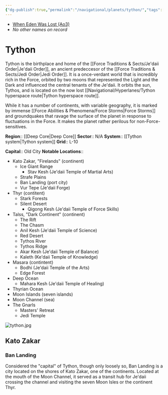 ```yaml
---
{"dg-publish":true,"permalink":"/navigational/planets/tython/","tags":["map","planet","tythons","tython"]}
---
```


- [When Eden Was Lost (Ao3)](https://archiveofourown.org/works/19334440/chapters/45992584)
- *No other names on record*
# Tython

Tython is the birthplace and home of the [[Force Traditions & Sects/Je'daii Order\|Je'daii Order]], an ancient predeccesor of the [[Force Traditions & Sects/Jedi Order\|Jedi Order]]. It is a once-verdant world that is incredibly rich in the Force, orbited by two moons that represented the Light and the Dark and influenced the central tenants of the Je'daii. It orbits the sun, Tythos, and is located on the now lost [[Navigational/Hyperlanes/Tython hyperspace route\|Tython hyperspace route]].

While it has a number of continents, with variable geography, it is marked by immense [[Force Abilities & Phenomena/Force Storms\|Force Storms]] and groundquakes that ravage the surface of the planet in response to fluctuations in the Force. It makes the planet rather perilous for non-Force-sensitives. 

**Region**::  [[Deep Core\|Deep Core]]
**Sector**::  N/A
**System**::  [[Tython system\|Tython system]]
**Grid**::  L-10

**Capital**::  Old City
**Notable Locations**::
- Kato Zakar, "Firelands" (continent)
	- Ice Giant Range
		- Stav Kesh (Je'daii Temple of Martial Arts)
	- Strafe Plains
	- Ban Landing (port city)
	- Vur Tepe (Je'daii Forge)
- Thyr (contitent)
	- Stark Forests
	- Silent Desert
		- Qigong Kesh (Je'daii Temple of Force Skills)
- Talss, "Dark Continent" (continent)
	- The Rift
	- The Chasm
	- Anil Kesh (Je'daii Temple of Science)
	- Red Desert
	- Tythos River
	- Tythos Ridge
	- Akar Kesh (Je'daii Temple of Balance)
	- Kaleth (Ke'daii Temple of Knowledge)
- Masara (contintent)
	- Bodhi (Je'daii Temple of the Arts)
	- Edge Forest
- Deep Ocean
	- Mahara Kesh (Je'daii Temple of Healing)
- Thyrian Ocean
- Moon Islands (seven islands)
- Moon Channel (sea)
- The Gnarls
	- Masters' Retreat
	- Jedi Temple

![tython.jpg](/img/user/Photos/tython.jpg)

## Kato Zakar

### Ban Landing

Considered the "capital" of Tython, though only loosely so, Ban Landing is a city located on the shores of Kato Zakar, one of the continents. Located at the mouth of the Moon Channel, it served as a transit hub for Je'daii crossing the channel and visiting the seven Moon Isles or the continent Thyr. 